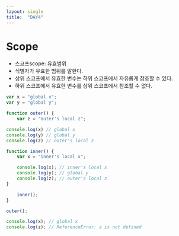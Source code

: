 ```yaml
---
layout: single
title:  "DAY4"
---
```


# Scope

- 스코프scope: 유효범위
- 식별자가 유효한 범위를 말한다.
- 상위 스코프에서 유효한 변수는 하위 스코프에서 자유롭게 참조할 수 있다.
- 하위 스코프에서 유효한 변수를 상위 스코프에서 참조할 수 없다.


```js
var x = "global x";
var y = "global y";

function outer() {
    var z = "outer's local z";

console.log(x) // global x
console.log(y) // global y
console.log(z) // outer's local z

function inner() {
    var x = "inner's local x";

    console.log(x); // inner's local x
    console.log(y); // global y
    console.log(z); // outer's local z
}

    inner();
}

outer();

console.log(x); // global x
console.log(z); // ReferenceError: z is not defined
